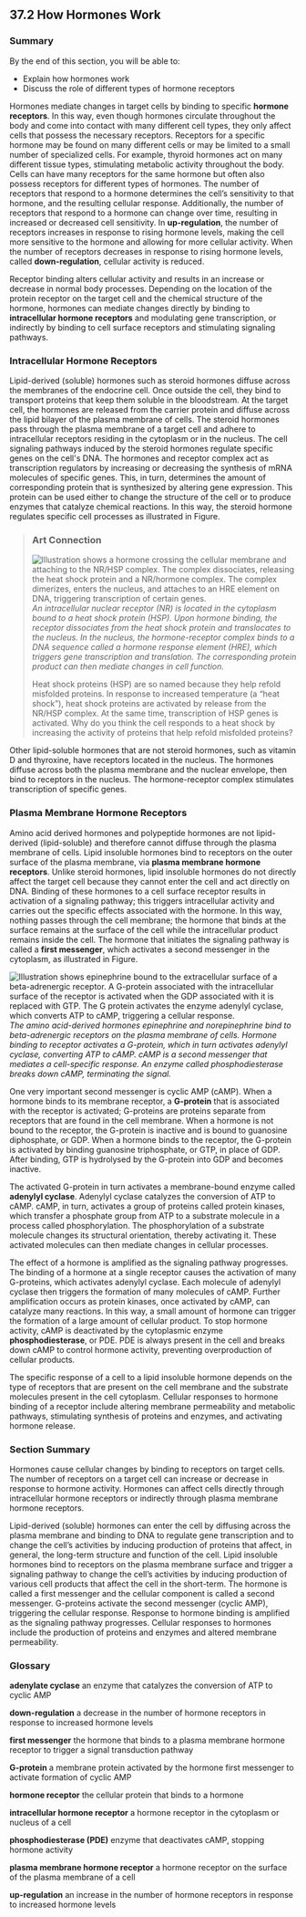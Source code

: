 ##  37.2 How Hormones Work 

### Summary

By the end of this section, you will be able to: 

  - Explain how hormones work
  - Discuss the role of different types of hormone receptors

Hormones mediate changes in target cells by binding to specific **hormone** **receptors**. In this way, even though hormones circulate throughout the body and come into contact with many different cell types, they only affect cells that possess the necessary receptors. Receptors for a specific hormone may be found on many different cells or may be limited to a small number of specialized cells. For example, thyroid hormones act on many different tissue types, stimulating metabolic activity throughout the body. Cells can have many receptors for the same hormone but often also possess receptors for different types of hormones. The number of receptors that respond to a hormone determines the cell’s sensitivity to that hormone, and the resulting cellular response. Additionally, the number of receptors that respond to a hormone can change over time, resulting in increased or decreased cell sensitivity. In **up-regulation**, the number of receptors increases in response to rising hormone levels, making the cell more sensitive to the hormone and allowing for more cellular activity. When the number of receptors decreases in response to rising hormone levels, called **down-regulation**, cellular activity is reduced.

Receptor binding alters cellular activity and results in an increase or decrease in normal body processes. Depending on the location of the protein receptor on the target cell and the chemical structure of the hormone, hormones can mediate changes directly by binding to **intracellular hormone receptors** and modulating gene transcription, or indirectly by binding to cell surface receptors and stimulating signaling pathways.

### Intracellular Hormone Receptors

Lipid-derived (soluble) hormones such as steroid hormones diffuse across the membranes of the endocrine cell. Once outside the cell, they bind to transport proteins that keep them soluble in the bloodstream. At the target cell, the hormones are released from the carrier protein and diffuse across the lipid bilayer of the plasma membrane of cells. The steroid hormones pass through the plasma membrane of a target cell and adhere to intracellular receptors residing in the cytoplasm or in the nucleus. The cell signaling pathways induced by the steroid hormones regulate specific genes on the cell's DNA. The hormones and receptor complex act as transcription regulators by increasing or decreasing the synthesis of mRNA molecules of specific genes. This, in turn, determines the amount of corresponding protein that is synthesized by altering gene expression. This protein can be used either to change the structure of the cell or to produce enzymes that catalyze chemical reactions. In this way, the steroid hormone regulates specific cell processes as illustrated in Figure.

> ### Art Connection
> 
> ![Illustration shows a hormone crossing the cellular membrane and attaching to the NR/HSP complex. The complex dissociates, releasing the heat shock protein and a NR/hormone complex. The complex dimerizes, enters the nucleus, and attaches to an HRE element on DNA, triggering transcription of certain genes.][1] _An intracellular nuclear receptor (NR) is located in the cytoplasm bound to a heat shock protein (HSP). Upon hormone binding, the receptor dissociates from the heat shock protein and translocates to the nucleus. In the nucleus, the hormone-receptor complex binds to a DNA sequence called a hormone response element (HRE), which triggers gene transcription and translation. The corresponding protein product can then mediate changes in cell function._
> 
> Heat shock proteins (HSP) are so named because they help refold misfolded proteins. In response to increased temperature (a “heat shock”), heat shock proteins are activated by release from the NR/HSP complex. At the same time, transcription of HSP genes is activated. Why do you think the cell responds to a heat shock by increasing the activity of proteins that help refold misfolded proteins?

Other lipid-soluble hormones that are not steroid hormones, such as vitamin D and thyroxine, have receptors located in the nucleus. The hormones diffuse across both the plasma membrane and the nuclear envelope, then bind to receptors in the nucleus. The hormone-receptor complex stimulates transcription of specific genes.

### Plasma Membrane Hormone Receptors

Amino acid derived hormones and polypeptide hormones are not lipid-derived (lipid-soluble) and therefore cannot diffuse through the plasma membrane of cells. Lipid insoluble hormones bind to receptors on the outer surface of the plasma membrane, via **plasma membrane hormone receptors**. Unlike steroid hormones, lipid insoluble hormones do not directly affect the target cell because they cannot enter the cell and act directly on DNA. Binding of these hormones to a cell surface receptor results in activation of a signaling pathway; this triggers intracellular activity and carries out the specific effects associated with the hormone. In this way, nothing passes through the cell membrane; the hormone that binds at the surface remains at the surface of the cell while the intracellular product remains inside the cell. The hormone that initiates the signaling pathway is called a **first messenger**, which activates a second messenger in the cytoplasm, as illustrated in Figure.

![Illustration shows epinephrine bound to the extracellular surface of a beta-adrenergic receptor. A G-protein associated with the intracellular surface of the receptor is activated when the GDP associated with it is replaced with GTP. The G protein activates the enzyme adenylyl cyclase, which converts ATP to cAMP, triggering a cellular response.][2] _The amino acid-derived hormones epinephrine and norepinephrine bind to beta-adrenergic receptors on the plasma membrane of cells. Hormone binding to receptor activates a G-protein, which in turn activates adenylyl cyclase, converting ATP to cAMP. cAMP is a second messenger that mediates a cell-specific response. An enzyme called phosphodiesterase breaks down cAMP, terminating the signal._

One very important second messenger is cyclic AMP (cAMP). When a hormone binds to its membrane receptor, a **G-protein** that is associated with the receptor is activated; G-proteins are proteins separate from receptors that are found in the cell membrane. When a hormone is not bound to the receptor, the G-protein is inactive and is bound to guanosine diphosphate, or GDP. When a hormone binds to the receptor, the G-protein is activated by binding guanosine triphosphate, or GTP, in place of GDP. After binding, GTP is hydrolysed by the G-protein into GDP and becomes inactive.

The activated G-protein in turn activates a membrane-bound enzyme called **adenylyl cyclase**. Adenylyl cyclase catalyzes the conversion of ATP to cAMP. cAMP, in turn, activates a group of proteins called protein kinases, which transfer a phosphate group from ATP to a substrate molecule in a process called phosphorylation. The phosphorylation of a substrate molecule changes its structural orientation, thereby activating it. These activated molecules can then mediate changes in cellular processes.

The effect of a hormone is amplified as the signaling pathway progresses. The binding of a hormone at a single receptor causes the activation of many G-proteins, which activates adenylyl cyclase. Each molecule of adenylyl cyclase then triggers the formation of many molecules of cAMP. Further amplification occurs as protein kinases, once activated by cAMP, can catalyze many reactions. In this way, a small amount of hormone can trigger the formation of a large amount of cellular product. To stop hormone activity, cAMP is deactivated by the cytoplasmic enzyme **phosphodiesterase**, or PDE. PDE is always present in the cell and breaks down cAMP to control hormone activity, preventing overproduction of cellular products.

The specific response of a cell to a lipid insoluble hormone depends on the type of receptors that are present on the cell membrane and the substrate molecules present in the cell cytoplasm. Cellular responses to hormone binding of a receptor include altering membrane permeability and metabolic pathways, stimulating synthesis of proteins and enzymes, and activating hormone release.

### Section Summary

Hormones cause cellular changes by binding to receptors on target cells. The number of receptors on a target cell can increase or decrease in response to hormone activity. Hormones can affect cells directly through intracellular hormone receptors or indirectly through plasma membrane hormone receptors.

Lipid-derived (soluble) hormones can enter the cell by diffusing across the plasma membrane and binding to DNA to regulate gene transcription and to change the cell’s activities by inducing production of proteins that affect, in general, the long-term structure and function of the cell. Lipid insoluble hormones bind to receptors on the plasma membrane surface and trigger a signaling pathway to change the cell’s activities by inducing production of various cell products that affect the cell in the short-term. The hormone is called a first messenger and the cellular component is called a second messenger. G-proteins activate the second messenger (cyclic AMP), triggering the cellular response. Response to hormone binding is amplified as the signaling pathway progresses. Cellular responses to hormones include the production of proteins and enzymes and altered membrane permeability.

### Glossary

**adenylate cyclase** an enzyme that catalyzes the conversion of ATP to cyclic AMP

**down-regulation** a decrease in the number of hormone receptors in response to increased hormone levels

**first messenger** the hormone that binds to a plasma membrane hormone receptor to trigger a signal transduction pathway

**G-protein** a membrane protein activated by the hormone first messenger to activate formation of cyclic AMP

**hormone receptor** the cellular protein that binds to a hormone

**intracellular hormone receptor** a hormone receptor in the cytoplasm or nucleus of a cell

**phosphodiesterase (PDE)** enzyme that deactivates cAMP, stopping hormone activity

**plasma membrane hormone receptor** a hormone receptor on the surface of the plasma membrane of a cell

**up-regulation** an increase in the number of hormone receptors in response to increased hormone levels

   [1]: https://cnx.org/resources/979e18391e6e90661eefe8259b8a115df942d1ca/Figure_37_02_01.png
   [2]: https://cnx.org/resources/0ab92ea65fc072a31188d8fd0ebbe646997dbe3b/Figure_37_02_02.jpg

